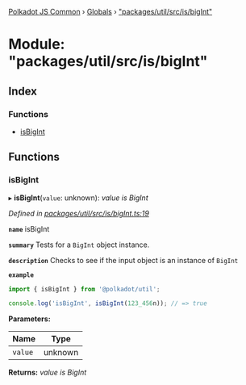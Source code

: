 [Polkadot JS Common](../README.md) › [Globals](../globals.md) › ["packages/util/src/is/bigInt"](_packages_util_src_is_bigint_.md)

# Module: "packages/util/src/is/bigInt"

## Index

### Functions

* [isBigInt](_packages_util_src_is_bigint_.md#isbigint)

## Functions

###  isBigInt

▸ **isBigInt**(`value`: unknown): *value is BigInt*

*Defined in [packages/util/src/is/bigInt.ts:19](https://github.com/polkadot-js/common/blob/9d145e72/packages/util/src/is/bigInt.ts#L19)*

**`name`** isBigInt

**`summary`** Tests for a `BigInt` object instance.

**`description`** 
Checks to see if the input object is an instance of `BigInt`

**`example`** 
<BR>

```javascript
import { isBigInt } from '@polkadot/util';

console.log('isBigInt', isBigInt(123_456n)); // => true
```

**Parameters:**

Name | Type |
------ | ------ |
`value` | unknown |

**Returns:** *value is BigInt*
